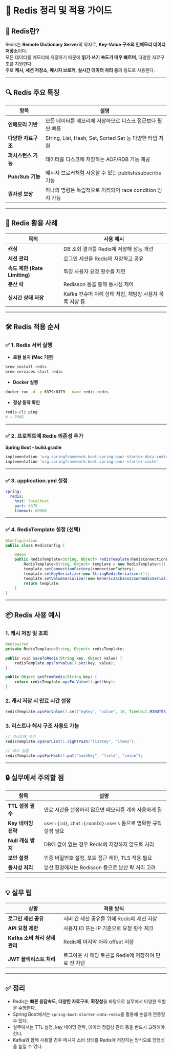 # 📌 Redis 정리 및 적용 가이드

## 📝 Redis란?

Redis는 **Remote Dictionary Server**의 약자로, **Key-Value 구조의 인메모리 데이터 저장소**이다.  
모든 데이터를 메모리에 저장하기 때문에 **읽기·쓰기 속도가 매우 빠르며**, 다양한 자료구조를 지원한다.  
주로 **캐시, 세션 저장소, 메시지 브로커, 실시간 데이터 처리 등**의 용도로 사용된다.

---

## 🔍 Redis 주요 특징

| 항목 | 설명 |
|------|------|
| **인메모리 기반** | 모든 데이터를 메모리에 저장하므로 디스크 접근보다 훨씬 빠름 |
| **다양한 자료구조** | String, List, Hash, Set, Sorted Set 등 다양한 타입 지원 |
| **퍼시스턴스 기능** | 데이터를 디스크에 저장하는 AOF/RDB 기능 제공 |
| **Pub/Sub 기능** | 메시지 브로커처럼 사용할 수 있는 publish/subscribe 기능 |
| **원자성 보장** | 하나의 명령은 독립적으로 처리되어 race condition 방지 가능 |

---

## 📂 Redis 활용 사례

| 목적 | 사용 예시 |
|------|-----------|
| **캐싱** | DB 조회 결과를 Redis에 저장해 성능 개선 |
| **세션 관리** | 로그인 세션을 Redis에 저장하고 공유 |
| **속도 제한 (Rate Limiting)** | 특정 사용자 요청 횟수를 제한 |
| **분산 락** | Redisson 등을 통해 동시성 제어 |
| **실시간 상태 저장** | Kafka 컨슈머 처리 상태 저장, 채팅방 사용자 목록 저장 등 |

---

## 🛠️ Redis 적용 순서

### ✅ 1. Redis 서버 실행

- **로컬 설치 (Mac 기준)**
```bash
brew install redis
brew services start redis
```

- **Docker 실행**
```bash
docker run -d -p 6379:6379 --name redis redis
```

- **정상 동작 확인**
```bash
redis-cli ping
# → PONG
```

---

### ✅ 2. 프로젝트에 Redis 의존성 추가

**Spring Boot - build.gradle**
```groovy
implementation 'org.springframework.boot:spring-boot-starter-data-redis'
implementation 'org.springframework.boot:spring-boot-starter-cache'
```

---

### ✅ 3. application.yml 설정

```yaml
spring:
  redis:
    host: localhost
    port: 6379
    timeout: 60000
```

---

### ✅ 4. RedisTemplate 설정 (선택)

```java
@Configuration
public class RedisConfig {

    @Bean
    public RedisTemplate<String, Object> redisTemplate(RedisConnectionFactory connectionFactory) {
        RedisTemplate<String, Object> template = new RedisTemplate<>();
        template.setConnectionFactory(connectionFactory);
        template.setKeySerializer(new StringRedisSerializer());
        template.setValueSerializer(new GenericJackson2JsonRedisSerializer());
        return template;
    }
}
```

---

## 📦 Redis 사용 예시

### 1. 캐시 저장 및 조회

```java
@Autowired
private RedisTemplate<String, Object> redisTemplate;

public void saveToRedis(String key, Object value) {
    redisTemplate.opsForValue().set(key, value);
}

public Object getFromRedis(String key) {
    return redisTemplate.opsForValue().get(key);
}
```

### 2. 캐시 저장 시 만료 시간 설정

```java
redisTemplate.opsForValue().set("myKey", "value", 10, TimeUnit.MINUTES);
```

### 3. 리스트나 해시 구조 사용도 가능

```java
// 리스트에 추가
redisTemplate.opsForList().rightPush("listKey", "item1");

// 해시 삽입
redisTemplate.opsForHash().put("hashKey", "field", "value");
```

---

## 🔒 실무에서 주의할 점

| 항목 | 설명 |
|------|------|
| **TTL 설정 필수** | 만료 시간을 설정하지 않으면 메모리를 계속 사용하게 됨 |
| **Key 네이밍 전략** | `user:{id}`, `chat:{roomId}:users` 등으로 명확한 규칙 설정 필요 |
| **Null 캐싱 방지** | DB에 값이 없는 경우 Redis에 저장하지 않도록 처리 |
| **보안 설정** | 인증 비밀번호 설정, 포트 접근 제한, TLS 적용 필요 |
| **동시성 처리** | 분산 환경에서는 Redisson 등으로 분산 락 처리 고려 |

---

## 💡 실무 팁

| 상황 | 적용 방식 |
|------|-----------|
| **로그인 세션 공유** | 서버 간 세션 공유를 위해 Redis에 세션 저장 |
| **API 요청 제한** | 사용자 ID 또는 IP 기준으로 요청 횟수 체크 |
| **Kafka 소비 처리 상태 관리** | Redis에 마지막 처리 offset 저장 |
| **JWT 블랙리스트 처리** | 로그아웃 시 해당 토큰을 Redis에 저장하여 만료 전 차단 |

---

## ✅ 정리

- Redis는 **빠른 응답속도**, **다양한 자료구조**, **확장성**을 바탕으로 실무에서 다양한 역할을 수행한다.
- Spring Boot에서는 `spring-boot-starter-data-redis`를 활용해 손쉽게 연동할 수 있다.
- 실무에서는 TTL 설정, key 네이밍 전략, 데이터 정합성 관리 등을 반드시 고려해야 한다.
- Kafka와 함께 사용할 경우 메시지 소비 상태를 Redis에 저장하는 방식으로 안정성을 높일 수 있다.
